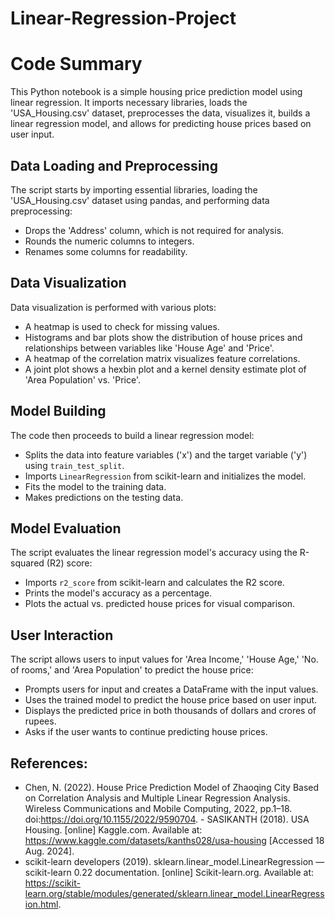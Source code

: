 # Linear-Regression-Project

# Code Summary

This Python notebook is a simple housing price prediction model using linear regression. It imports necessary libraries, loads the 'USA_Housing.csv' dataset, preprocesses the data, visualizes it, builds a linear regression model, and allows for predicting house prices based on user input.

## Data Loading and Preprocessing

The script starts by importing essential libraries, loading the 'USA_Housing.csv' dataset using pandas, and performing data preprocessing:
- Drops the 'Address' column, which is not required for analysis.
- Rounds the numeric columns to integers.
- Renames some columns for readability.

## Data Visualization

Data visualization is performed with various plots:
- A heatmap is used to check for missing values.
- Histograms and bar plots show the distribution of house prices and relationships between variables like 'House Age' and 'Price'.
- A heatmap of the correlation matrix visualizes feature correlations.
- A joint plot shows a hexbin plot and a kernel density estimate plot of 'Area Population' vs. 'Price'.

## Model Building

The code then proceeds to build a linear regression model:
- Splits the data into feature variables ('x') and the target variable ('y') using `train_test_split`.
- Imports `LinearRegression` from scikit-learn and initializes the model.
- Fits the model to the training data.
- Makes predictions on the testing data.

## Model Evaluation

The script evaluates the linear regression model's accuracy using the R-squared (R2) score:
- Imports `r2_score` from scikit-learn and calculates the R2 score.
- Prints the model's accuracy as a percentage.
- Plots the actual vs. predicted house prices for visual comparison.

## User Interaction

The script allows users to input values for 'Area Income,' 'House Age,' 'No. of rooms,' and 'Area Population' to predict the house price:
- Prompts users for input and creates a DataFrame with the input values.
- Uses the trained model to predict the house price based on user input.
- Displays the predicted price in both thousands of dollars and crores of rupees.
- Asks if the user wants to continue predicting house prices.

## References:
- Chen, N. (2022). House Price Prediction Model of Zhaoqing City Based on Correlation Analysis and Multiple Linear Regression Analysis. Wireless Communications and Mobile Computing, 2022, pp.1–18. doi:https://doi.org/10.1155/2022/9590704.
‌- SASIKANTH (2018). USA Housing. [online] Kaggle.com. Available at: https://www.kaggle.com/datasets/kanths028/usa-housing [Accessed 18 Aug. 2024].
- scikit-learn developers (2019). sklearn.linear_model.LinearRegression — scikit-learn 0.22 documentation. [online] Scikit-learn.org. Available at: https://scikit-learn.org/stable/modules/generated/sklearn.linear_model.LinearRegression.html.

‌

